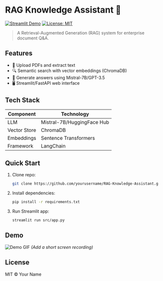 # RAG Knowledge Assistant 🚀

[![Streamlit Demo](https://static.streamlit.io/badges/streamlit_badge_black_white.svg)](https://your-demo-link.streamlit.app/)
[![License: MIT](https://img.shields.io/badge/License-MIT-yellow.svg)](https://opensource.org/licenses/MIT)

> A Retrieval-Augmented Generation (RAG) system for enterprise document Q&A.

## Features
- 📂 Upload PDFs and extract text
- 🔍 Semantic search with vector embeddings (ChromaDB)
- 💬 Generate answers using Mistral-7B/GPT-3.5
- 🖥️ Streamlit/FastAPI web interface

## Tech Stack
| Component       | Technology |
|----------------|------------|
| LLM            | Mistral-7B/HuggingFace Hub |
| Vector Store   | ChromaDB   |
| Embeddings     | Sentence Transformers |
| Framework      | LangChain  |

## Quick Start
1. Clone repo:
   ```bash
   git clone https://github.com/yourusername/RAG-Knowledge-Assistant.git
   ```
2. Install dependencies:
   ```bash
   pip install -r requirements.txt
   ```
3. Run Streamlit app:
   ```bash
   streamlit run src/app.py
   ```

## Demo
![Demo GIF](assets/demo.gif) *(Add a short screen recording)*

## License
MIT © Your Name